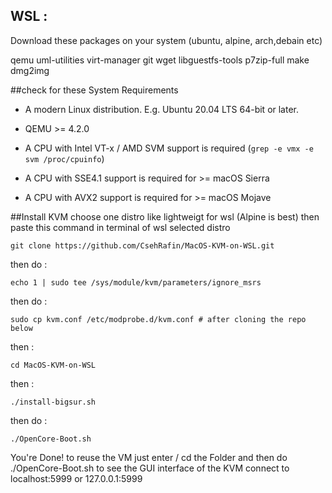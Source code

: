 ## WSL :
Download these packages on your system (ubuntu, alpine, arch,debain etc)

qemu uml-utilities virt-manager git wget libguestfs-tools p7zip-full make dmg2img 

##check for these System Requirements 
* A modern Linux distribution. E.g. Ubuntu 20.04 LTS 64-bit or later.

* QEMU >= 4.2.0

* A CPU with Intel VT-x / AMD SVM support is required (`grep -e vmx -e svm /proc/cpuinfo`)

* A CPU with SSE4.1 support is required for >= macOS Sierra

* A CPU with AVX2 support is required for >= macOS Mojave

##Install KVM
choose one distro like lightweigt for wsl (Alpine is best)
then paste this command in terminal of wsl selected distro
```
git clone https://github.com/CsehRafin/MacOS-KVM-on-WSL.git
```
then do :
```
echo 1 | sudo tee /sys/module/kvm/parameters/ignore_msrs
```
then do :
```
sudo cp kvm.conf /etc/modprobe.d/kvm.conf # after cloning the repo below
```
then :

```
cd MacOS-KVM-on-WSL
```
then :
```
./install-bigsur.sh
```
then do :
```
./OpenCore-Boot.sh
```
You're Done! to reuse the VM just enter / cd the Folder and then do ./OpenCore-Boot.sh
to see the GUI interface of the KVM connect to localhost:5999 or 127.0.0.1:5999
